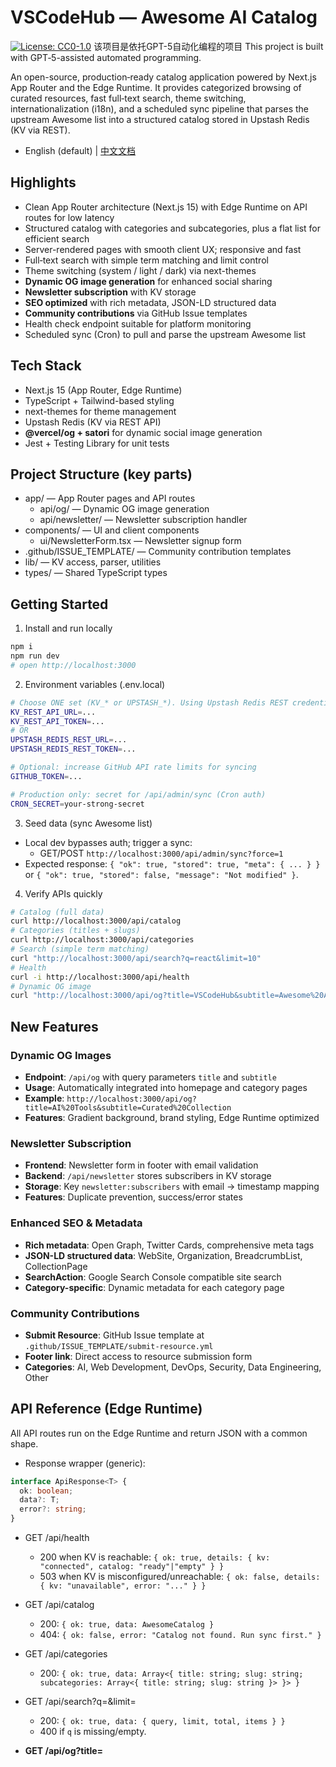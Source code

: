 # VSCodeHub — Awesome AI Catalog
[![License: CC0-1.0](https://img.shields.io/badge/License-CC0_1.0-lightgrey.svg)](https://creativecommons.org/publicdomain/zero/1.0/)
该项目是依托GPT-5自动化编程的项目
This project is built with GPT‑5-assisted automated programming.

An open-source, production‑ready catalog application powered by Next.js App Router and the Edge Runtime. It provides categorized browsing of curated resources, fast full‑text search, theme switching, internationalization (i18n), and a scheduled sync pipeline that parses the upstream Awesome list into a structured catalog stored in Upstash Redis (KV via REST).

- English (default) | [中文文档](./README.zh-CN.md)

## Highlights
- Clean App Router architecture (Next.js 15) with Edge Runtime on API routes for low latency
- Structured catalog with categories and subcategories, plus a flat list for efficient search
- Server-rendered pages with smooth client UX; responsive and fast
- Full‑text search with simple term matching and limit control
- Theme switching (system / light / dark) via next-themes
- **Dynamic OG image generation** for enhanced social sharing
- **Newsletter subscription** with KV storage
- **SEO optimized** with rich metadata, JSON-LD structured data
- **Community contributions** via GitHub Issue templates
- Health check endpoint suitable for platform monitoring
- Scheduled sync (Cron) to pull and parse the upstream Awesome list

## Tech Stack
- Next.js 15 (App Router, Edge Runtime)
- TypeScript + Tailwind-based styling
- next-themes for theme management
- Upstash Redis (KV via REST API)
- **@vercel/og + satori** for dynamic social image generation
- Jest + Testing Library for unit tests

## Project Structure (key parts)
- app/ — App Router pages and API routes
  - api/og/ — Dynamic OG image generation
  - api/newsletter/ — Newsletter subscription handler
- components/ — UI and client components
  - ui/NewsletterForm.tsx — Newsletter signup form
- .github/ISSUE_TEMPLATE/ — Community contribution templates
- lib/ — KV access, parser, utilities
- types/ — Shared TypeScript types

## Getting Started
1) Install and run locally
```bash
npm i
npm run dev
# open http://localhost:3000
```

2) Environment variables (.env.local)
```bash
# Choose ONE set (KV_* or UPSTASH_*). Using Upstash Redis REST credentials is recommended.
KV_REST_API_URL=...
KV_REST_API_TOKEN=...
# OR
UPSTASH_REDIS_REST_URL=...
UPSTASH_REDIS_REST_TOKEN=...

# Optional: increase GitHub API rate limits for syncing
GITHUB_TOKEN=...

# Production only: secret for /api/admin/sync (Cron auth)
CRON_SECRET=your-strong-secret
```

3) Seed data (sync Awesome list)
- Local dev bypasses auth; trigger a sync:
  - GET/POST `http://localhost:3000/api/admin/sync?force=1`
- Expected response: `{ "ok": true, "stored": true, "meta": { ... } }` or `{ "ok": true, "stored": false, "message": "Not modified" }`.

4) Verify APIs quickly
```bash
# Catalog (full data)
curl http://localhost:3000/api/catalog
# Categories (titles + slugs)
curl http://localhost:3000/api/categories
# Search (simple term matching)
curl "http://localhost:3000/api/search?q=react&limit=10"
# Health
curl -i http://localhost:3000/api/health
# Dynamic OG image
curl "http://localhost:3000/api/og?title=VSCodeHub&subtitle=Awesome%20AI%20Catalog"
```

## New Features

### Dynamic OG Images
- **Endpoint**: `/api/og` with query parameters `title` and `subtitle`
- **Usage**: Automatically integrated into homepage and category pages
- **Example**: `http://localhost:3000/api/og?title=AI%20Tools&subtitle=Curated%20Collection`
- **Features**: Gradient background, brand styling, Edge Runtime optimized

### Newsletter Subscription
- **Frontend**: Newsletter form in footer with email validation
- **Backend**: `/api/newsletter` stores subscribers in KV storage
- **Storage**: Key `newsletter:subscribers` with email → timestamp mapping
- **Features**: Duplicate prevention, success/error states

### Enhanced SEO & Metadata
- **Rich metadata**: Open Graph, Twitter Cards, comprehensive meta tags
- **JSON-LD structured data**: WebSite, Organization, BreadcrumbList, CollectionPage
- **SearchAction**: Google Search Console compatible site search
- **Category-specific**: Dynamic metadata for each category page

### Community Contributions
- **Submit Resource**: GitHub Issue template at `.github/ISSUE_TEMPLATE/submit-resource.yml`
- **Footer link**: Direct access to resource submission form
- **Categories**: AI, Web Development, DevOps, Security, Data Engineering, Other

## API Reference (Edge Runtime)
All API routes run on the Edge Runtime and return JSON with a common shape.

- Response wrapper (generic):
```ts
interface ApiResponse<T> {
  ok: boolean;
  data?: T;
  error?: string;
}
```

- GET /api/health
  - 200 when KV is reachable: `{ ok: true, details: { kv: "connected", catalog: "ready"|"empty" } }`
  - 503 when KV is misconfigured/unreachable: `{ ok: false, details: { kv: "unavailable", error: "..." } }`

- GET /api/catalog
  - 200: `{ ok: true, data: AwesomeCatalog }`
  - 404: `{ ok: false, error: "Catalog not found. Run sync first." }`

- GET /api/categories
  - 200: `{ ok: true, data: Array<{ title: string; slug: string; subcategories: Array<{ title: string; slug: string }> }> }`

- GET /api/search?q=<terms>&limit=<n>
  - 200: `{ ok: true, data: { query, limit, total, items } }`
  - 400 if `q` is missing/empty.

- **GET /api/og?title=<title>&subtitle=<subtitle>** (NEW)
  - 200: Returns dynamic PNG image (1200×630)
  - Features: Gradient background, typography, brand colors
  - Used automatically in page metadata for social sharing

- **POST /api/newsletter** (NEW)
  - Body: `{ email: string }`
  - 200: `{ ok: true, message: "Subscribed successfully" }`
  - 400: `{ ok: false, error: "Invalid email" }`
  - 409: `{ ok: false, error: "Already subscribed" }`

- POST /api/admin/sync (Edge) | also supports GET
  - Dev: auth is bypassed for convenience
  - Prod auth (choose one):
    - Header: `x-cron-secret: <CRON_SECRET>`
    - Header: `Authorization: Bearer <CRON_SECRET>`
  - Optional: `?force=1` or header `x-force-sync: 1` to bypass ETag and refresh

## Data Model (types)
```ts
// A curated resource item
export interface AwesomeItem {
  title: string;
  url: string;
  description?: string;
  category: string;
  subcategory?: string;
}

// A category (H2) which may include subcategories (H3)
export interface AwesomeCategory {
  title: string;
  slug: string;
  items: AwesomeItem[];
  children: AwesomeCategory[];
}

// Full catalog with both tree and flat list
export interface AwesomeCatalog {
  tree: AwesomeCategory[];
  list: AwesomeItem[];
  meta: { updatedAt: string; totalItems: number; version: number };
}

// Newsletter subscriber (NEW)
export interface NewsletterSubscriber {
  email: string;
  subscribedAt: string;
}
```

## SEO & Structured Data
The application includes comprehensive SEO optimization:

- **Meta tags**: Dynamic titles, descriptions, keywords for each page
- **Open Graph**: Rich social sharing with dynamic OG images
- **Twitter Cards**: Summary with large image support
- **JSON-LD structured data**:
  - `WebSite` with SearchAction for homepage
  - `Organization` for brand information
  - `BreadcrumbList` for navigation
  - `CollectionPage` for category pages
- **Sitemap & Robots**: Dynamic generation based on catalog structure

## Sync & Cron (Production)
- Endpoint: `/api/admin/sync` (GET/POST)
- Cron example (vercel.json):
```json
{
  "crons": [
    { "path": "/api/admin/sync", "schedule": "0 */12 * * *" }
  ]
}
```
- If you configure Cron Jobs in the Vercel dashboard, add a custom header `x-cron-secret: <CRON_SECRET>`.

## Deployment (Vercel)
- Connect the repository and set required environment variables
- Ensure Cron is configured (either via vercel.json or dashboard)
- Production build: `npm run build`; start: `npm start`
- **OG images**: Automatically work on Vercel with Edge Runtime
- **Newsletter**: Uses KV storage, no additional setup needed

## Development Tips
- Scripts: `dev` (Turbopack), `build`, `start`, `lint`, `test`
- Theme toggle lives in the global header (next-themes). Default follows system preference
- **Newsletter testing**: Check KV storage with key `newsletter:subscribers`
- **OG image testing**: Visit `/api/og?title=Test&subtitle=Image` to preview
- Accessibility: a "Skip to content" link is available for keyboard users
- SEO: robots.txt and sitemap.xml are served from the app directory

## Troubleshooting
- 404 on `/api/catalog`: Run `/api/admin/sync?force=1` to seed data
- 503 on `/api/health`: Check `KV_REST_API_URL/TOKEN` or `UPSTASH_REDIS_REST_URL/TOKEN`
- GitHub rate limit: set `GITHUB_TOKEN` to increase API limits for the sync pipeline
- **OG images not loading**: Check Edge Runtime deployment and image URL format
- **Newsletter not working**: Verify KV connection and check browser console for errors

## Testing
- Run unit tests with Jest: `npm test`
- The markdown parser dynamically imports ESM packages; a test‑only fallback keeps tests reliable
- **Manual testing**:
  - Newsletter: Fill form in footer, check KV storage
  - OG images: Test social sharing or visit API endpoint directly
  - SEO: Use browser dev tools to inspect meta tags and JSON-LD

## License
CC0 1.0 Universal

- Summary: No rights reserved; as close as possible to public domain
- Deed: https://creativecommons.org/publicdomain/zero/1.0/
- Legalcode: https://creativecommons.org/publicdomain/zero/1.0/legalcode

## Acknowledgements
- Inspired by the Awesome list by sindresorhus
- Upstash for Redis KV (REST API)
- Vercel for OG image generation (@vercel/og)
- Next.js team and community
